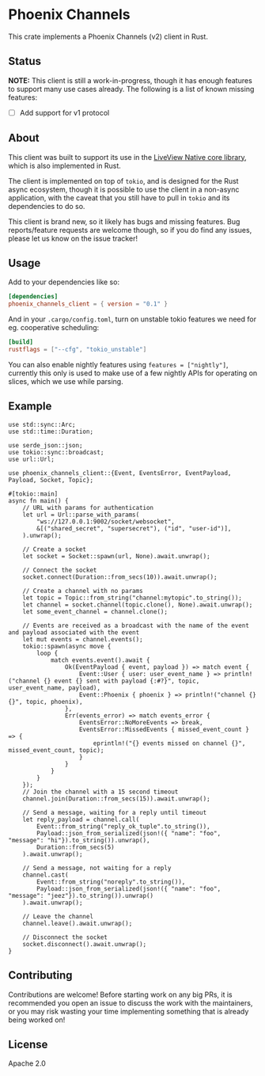 # Phoenix Channels

This crate implements a Phoenix Channels (v2) client in Rust.

## Status

**NOTE:** This client is still a work-in-progress, though it has enough features to support many
use cases already. The following is a list of known missing features:

- [ ] Add support for v1 protocol

## About

This client was built to support its use in the [LiveView Native core library](https://github.com/liveview-native/liveview-native-core),
which is also implemented in Rust.

The client is implemented on top of `tokio`, and is designed for the Rust async ecosystem, though it is possible to use the
client in a non-async application, with the caveat that you still have to pull in `tokio` and its dependencies to do so.

This client is brand new, so it likely has bugs and missing features. Bug reports/feature requests are welcome though, so
if you do find any issues, please let us know on the issue tracker!

## Usage

Add to your dependencies like so:

```toml
[dependencies]
phoenix_channels_client = { version = "0.1" }
```

And in your `.cargo/config.toml`, turn on unstable tokio features we need for eg. cooperative scheduling:

```toml
[build]
rustflags = ["--cfg", "tokio_unstable"]
```

You can also enable nightly features using `features = ["nightly"]`, currently this only is used to make use of a few
nightly APIs for operating on slices, which we use while parsing.

## Example

```rust,no_run
use std::sync::Arc;
use std::time::Duration;

use serde_json::json;
use tokio::sync::broadcast;
use url::Url;

use phoenix_channels_client::{Event, EventsError, EventPayload, Payload, Socket, Topic};

#[tokio::main]
async fn main() {
    // URL with params for authentication
    let url = Url::parse_with_params(
        "ws://127.0.0.1:9002/socket/websocket",
        &[("shared_secret", "supersecret"), ("id", "user-id")],
    ).unwrap();

    // Create a socket
    let socket = Socket::spawn(url, None).await.unwrap();

    // Connect the socket
    socket.connect(Duration::from_secs(10)).await.unwrap();

    // Create a channel with no params
    let topic = Topic::from_string("channel:mytopic".to_string());
    let channel = socket.channel(topic.clone(), None).await.unwrap();
    let some_event_channel = channel.clone();

    // Events are received as a broadcast with the name of the event and payload associated with the event
    let mut events = channel.events();
    tokio::spawn(async move {
        loop {
            match events.event().await {
                Ok(EventPayload { event, payload }) => match event {
                    Event::User { user: user_event_name } => println!("channel {} event {} sent with payload {:#?}", topic, user_event_name, payload),
                    Event::Phoenix { phoenix } => println!("channel {} {}", topic, phoenix),
                },
                Err(events_error) => match events_error {
                    EventsError::NoMoreEvents => break,
                    EventsError::MissedEvents { missed_event_count } => {
                        eprintln!("{} events missed on channel {}", missed_event_count, topic);
                    }
                }
            }
        }
    });
    // Join the channel with a 15 second timeout
    channel.join(Duration::from_secs(15)).await.unwrap();

    // Send a message, waiting for a reply until timeout
    let reply_payload = channel.call(
        Event::from_string("reply_ok_tuple".to_string()),
        Payload::json_from_serialized(json!({ "name": "foo", "message": "hi"}).to_string()).unwrap(),
        Duration::from_secs(5)
    ).await.unwrap();

    // Send a message, not waiting for a reply
    channel.cast(
        Event::from_string("noreply".to_string()),
        Payload::json_from_serialized(json!({ "name": "foo", "message": "jeez"}).to_string()).unwrap()
    ).await.unwrap();

    // Leave the channel
    channel.leave().await.unwrap();

    // Disconnect the socket
    socket.disconnect().await.unwrap();
}
```

## Contributing

Contributions are welcome! Before starting work on any big PRs, it is recommended you open an issue
to discuss the work with the maintainers, or you may risk wasting your time implementing something that
is already being worked on!

## License

Apache 2.0
